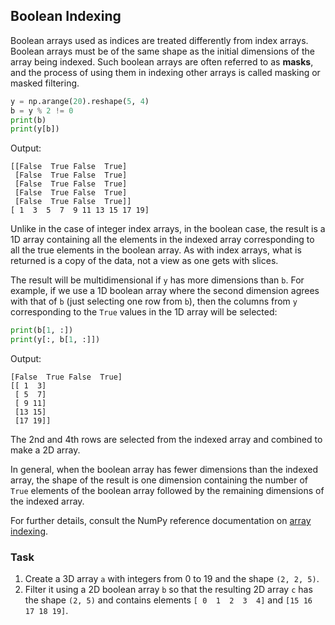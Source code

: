 ## Boolean Indexing

Boolean arrays used as indices are treated differently from index 
arrays. Boolean arrays must be of the same shape as the initial dimensions of the array being indexed.
Such boolean arrays are often referred to as **masks**, and the process of using them in indexing other arrays
is called masking or masked filtering.

```python
y = np.arange(20).reshape(5, 4)
b = y % 2 != 0
print(b)
print(y[b])
```
Output:
```text
[[False  True False  True]
 [False  True False  True]
 [False  True False  True]
 [False  True False  True]
 [False  True False  True]]
[ 1  3  5  7  9 11 13 15 17 19]
```
Unlike in the case of integer index arrays, in the boolean case, the result is a 1D array 
containing all the elements in the indexed array corresponding to all the true elements in the boolean array.
As with index arrays, what is returned is a copy of the data, not a view as one gets with slices.


The result will be multidimensional if `y` has more dimensions than `b`. For example, if we use a
1D boolean array where the second dimension agrees with that of `b` (just selecting one row from `b`),
then the columns from `y` corresponding to the `True` values in the 1D array will be selected:
```python
print(b[1, :])
print(y[:, b[1, :]])
```
Output:
```text
[False  True False  True]
[[ 1  3]
 [ 5  7]
 [ 9 11]
 [13 15]
 [17 19]]
```
The 2nd and 4th rows are selected from the indexed array and combined to make a 2D array.

In general, when the boolean array has fewer dimensions than the indexed array,
the shape of the result is one dimension containing the number of `True` elements 
of the boolean array followed by the remaining dimensions of the indexed array.

For further details, consult the NumPy reference documentation on [array indexing](https://numpy.org/doc/stable/reference/arrays.indexing.html#indexing).

### Task 
1. Create a 3D array `a` with integers from 0 to 19 and the shape `(2, 2, 5)`.
2. Filter it using a 2D boolean array `b` so that the resulting 2D array `c` has the
shape `(2, 5)` and contains elements `[ 0  1  2  3  4]` and `[15 16 17 18 19]`.